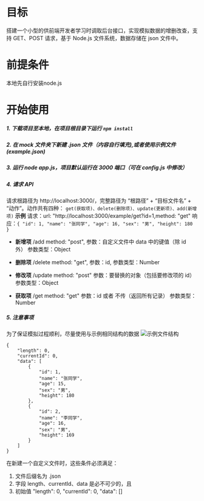 # 目标
搭建一个小型的供前端开发者学习时调取后台接口，实现模拟数据的增删改查，支持 GET、POST 请求，基于 Node.js 文件系统，数据存储在 json 文件中。
# 前提条件
本地先自行安装node.js
# 开始使用
##### 1. 下载项目至本地，在项目根目录下运行 ```npm install```
##### 2. 在 mock 文件夹下新建 .json 文件（内容自行填充),或者使用示例文件(example.json)
##### 3. 运行 node app.js，项目默认运行在 3000 端口（可在 config.js 中修改）
##### 4. 请求 API
请求根路径为 http://localhost:3000/，完整路径为 “根路径” + “目标文件名” + “动作”。动作共有四种：
```get(获取项)、delete(删除项)、update(更新项)、add(新增项)```
**示例**
请求：url: "http://localhost:3000/example/get?id=1,method: "get"
响应：```{ "id": 1, "name": "张同学", "age": 16, "sex": "男", "height": 180 }```

+ **新增项** /add
    method: "post",
    参数：自定义文件中 data 中的键值（除 id 外）
    参数类型：Object
    
+ **删除项** /delete
    method: "get",
    参数：id,
    参数类型：Number

+ **修改项** /update
    method: "post"
    参数：要替换的对象（包括要修改项的 id）
    参数类型：Object

+ **获取项** /get
    method: "get"
    参数：id 或者 不传（返回所有记录）
    参数类型：Number


##### 5. 注意事项
为了保证模拟过程顺利，尽量使用与示例相同结构的数据
![示例文件结构](https://github.com/HaiYoungs/imocking/blob/master/ScreenShots/json.png)
```
{
    "length": 0,
    "currentId": 0, 
    "data": [
        {
            "id": 1,
            "name": "张同学", 
            "age": 15,
            "sex": "男",
            "height": 180
        },
        {
            "id": 2,
            "name": "李同学", 
            "age": 16,
            "sex": "男",
            "height": 169
        }
    ]
}
```
在新建一个自定义文件时，这些条件必须满足：
1. 文件后缀名为 .json
2. 字段 length、currentId、data 是必不可少的，且
3. 初始值 "length": 0, "currentId": 0, "data": [] 
